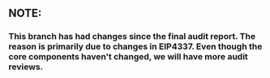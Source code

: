 
## NOTE: 

### This branch has had changes since the final audit report. The reason is primarily due to changes in EIP4337. Even though the core components haven't changed, we will have more audit reviews. 

